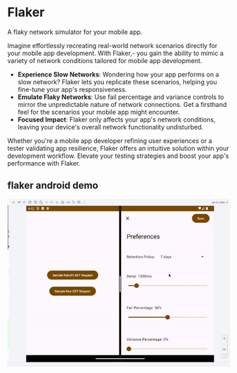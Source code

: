 # Flaker

A flaky network simulator for your mobile app.

Imagine effortlessly recreating real-world network scenarios directly for your mobile app development. With Flaker,-  you gain the ability to mimic a variety of network conditions tailored for mobile app development.

- **Experience Slow Networks**: Wondering how your app performs on a slow network? Flaker lets you replicate these scenarios, helping you fine-tune your app's responsiveness.
- **Emulate Flaky Networks**: Use fail percentage and variance controls to mirror the unpredictable nature of network connections. Get a firsthand feel for the scenarios your mobile app might encounter.
- **Focused Impact**: Flaker only affects your app's network conditions, leaving your device's overall network functionality undisturbed.

Whether you're a mobile app developer refining user experiences or a tester validating app resilience, Flaker offers an intuitive solution within your development workflow. Elevate your testing strategies and boost your app's performance with Flaker.

## flaker android demo

<img src="assets/flaker-android.gif" width="800" alt="flaker-android"/>
